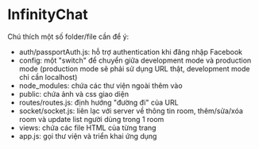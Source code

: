 # InfinityChat

Chú thích một số folder/file cần để ý:
- auth/passportAuth.js: hỗ trợ authentication khi đăng nhập Facebook
- config: một "switch" để chuyển giữa development mode và production mode (production mode sẽ phải sử dụng URL thật, development mode chỉ cần localhost)
- node_modules: chứa các thư viện ngoài thêm vào
- public: chứa ảnh và css giao diện
- routes/routes.js: định hướng "đường đi" của URL
- socket/socket.js: liên lạc với server về thông tin room, thêm/sửa/xóa room và update list người dùng trong 1 room
- views: chứa các file HTML của từng trang
- app.js: gọi thư viện và triển khai ứng dụng
